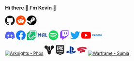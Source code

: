 ### Hi there 👋  I‘m Kevin 💬 

<p align="left">
  <a href="https://github.com/1146976048qq"><img alt="GitHub" height="32" width="32" src="assets/github.svg"></a>
  <a href="https://reddit.com"><img alt="Reddit" height="32" width="32" src="assets/reddit.svg"></a>
  <a href="https://steamcommunity.com"><img alt="Steam" height="32" width="32" src="assets/steam.svg"></a>
</p>

<p align="left">
  <a href="https://discord.gg"><img alt="Discord - Miku#0039" title="Discord - Miku#0039" height="32" width="32" src="assets/discord.svg"></a>
  <a href="https://facebook.com"><img alt="Facebook" height="32" width="32" src="assets/facebook.svg"></a>
  <a href="https://imgur.com"><img alt="Imgur" height="32" width="32" src="assets/imgur.svg"></a>
  <a href="https://myanimelist.net"><img alt="MyAnimeList" height="32" width="32" src="assets/myanimelist.svg"></a>
  <a href="https://open.spotify.com"><img alt="Spotify" height="32" width="32" src="assets/spotify.svg"></a>
  <a href="https://twitch.tv"><img alt="Twitch" height="32" width="32" src="assets/twitch.svg"></a>
  <a href="https://twitter.com"><img alt="Twitter" height="32" width="32" src="assets/twitter.svg"></a>
  <a href="https://youtube.com"><img alt="YouTube" height="32" width="32" src="assets/youtube.svg"></a>
  <a href="https://venmo.com"><img alt="Venmo" height="32" width="32" src="assets/venmo.svg"></a>
</p>

<p align="left">
  <a href="#"><img alt="Arknights - Phos" title="Arknights - Phos#3548" height="32" width="32" src="assets/arknights.svg"></a>
  <a href="#"><img alt="Destiny 2 - Phos" title="Destiny 2 - Phos" height="32" width="32" src="assets/destiny.svg"></a>
  <a href="#"><img alt="Epic Games" title="Epic Games - PeterTheHan" height="32" width="32" src="assets/epicgames.svg"></a>
  <a href="#"><img alt="PlayStation" title="PlayStation - PeterTheHan" height="32" width="32" src="assets/playstation.svg"></a>
  <a href="https://stadia.com"><img alt="Stadia - Phos" height="32" width="32" src="assets/stadia.svg"></a>
  <a href="#"><img alt="Warframe - Sumia" title="Warframe - Sumia" height="32" width="32" src="assets/warframe.svg"></a>
</p>



<!--

**1146976048qq/1146976048qq** is a ✨ _special_ ✨ repository because its `README.md` (this file) appears on your GitHub profile.

Here are some ideas to get you started:

- 🔭 I’m currently working on ...
- 🌱 I’m currently learning ...
- 👯 I’m looking to collaborate on ...
- 🤔 I’m looking for help with ...
- 💬 Ask me about ...
- 📫 How to reach me: ...
- 😄 Pronouns: ...
- ⚡ Fun fact: ...
-->

<!--
**1146976048qq/1146976048qq** is a ✨ _special_ ✨ repository because its `README.md` (this file) appears on your GitHub profile.

Here are some ideas to get you started:

- 🔭 I’m currently working on ...
- 🌱 I’m currently learning ...
- 👯 I’m looking to collaborate on ...
- 🤔 I’m looking for help with ...
- 💬 Ask me about ...
- 📫 How to reach me: ...
- 😄 Pronouns: ...
- ⚡ Fun fact: ...
-->
